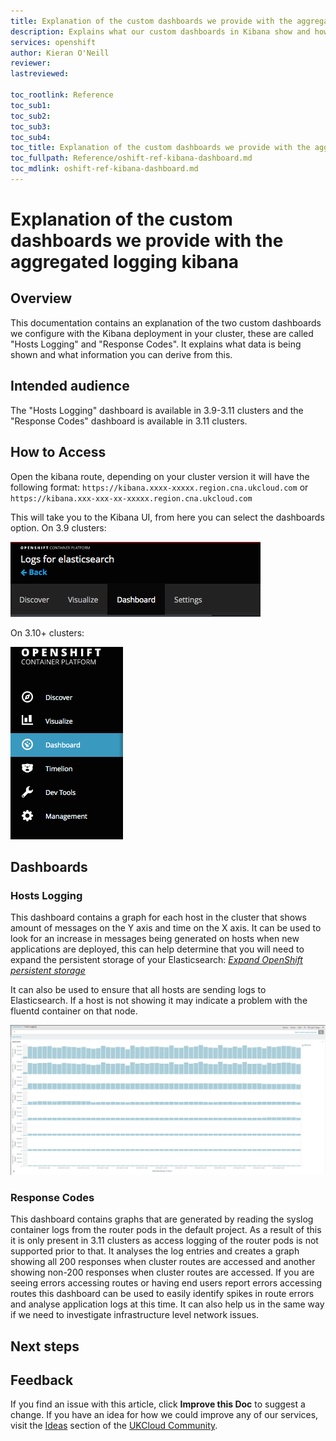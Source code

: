 ```yaml
---
title: Explanation of the custom dashboards we provide with the aggregated logging kibana | UKCloud Ltd
description: Explains what our custom dashboards in Kibana show and how this data can be used.
services: openshift
author: Kieran O'Neill
reviewer:
lastreviewed: 

toc_rootlink: Reference
toc_sub1:
toc_sub2:
toc_sub3:
toc_sub4:
toc_title: Explanation of the custom dashboards we provide with the aggregated logging kibana
toc_fullpath: Reference/oshift-ref-kibana-dashboard.md
toc_mdlink: oshift-ref-kibana-dashboard.md
---
```


# Explanation of the custom dashboards we provide with the aggregated logging kibana

## Overview

This documentation contains an explanation of the two custom dashboards we configure with the Kibana deployment in your cluster, these are called "Hosts Logging" and "Response Codes". It explains what data is being shown and what information you can derive from this.  

## Intended audience

The "Hosts Logging" dashboard is available in 3.9-3.11 clusters and the "Response Codes" dashboard is available in 3.11 clusters.

## How to Access

Open the kibana route, depending on your cluster version it will have the following format: `https://kibana.xxxx-xxxxx.region.cna.ukcloud.com` or `https://kibana.xxx-xxx-xx-xxxxx.region.cna.ukcloud.com` 

This will take you to the Kibana UI, from here you can select the dashboards option. On 3.9 clusters:

![3.9 Kibana screenshot](images/oshift-kibana-dash-39.png)

On 3.10+ clusters:

![3.10+ Kibana screenshot](images/oshift-kibana-dash-311.png)

## Dashboards

### Hosts Logging

This dashboard contains a graph for each host in the cluster that shows amount of messages on the Y axis and time on the X axis. It can be used to look for an increase in messages being generated on hosts when new applications are deployed, this can help determine that you will need to expand the persistent storage of your Elasticsearch: [*Expand OpenShift persistent storage*](https://docs.ukcloud.com/articles/openshift/oshift-how-expand-persistent-vols.html)

It can also be used to ensure that all hosts are sending logs to Elasticsearch. If a host is not showing it may indicate a problem with the fluentd container on that node. 

![Hosts Logging Dashboard](images/oshift-kibana-hosts.png)

### Response Codes

This dashboard contains graphs that are generated by reading the syslog container logs from the router pods in the default project. As a result of this it is only present in 3.11 clusters as access logging of the router pods is not supported prior to that. It analyses the log entries and creates a graph showing all 200 responses when cluster routes are accessed and another showing non-200 responses when cluster routes are accessed. If you are seeing errors accessing routes or having end users report errors accessing routes this dashboard can be used to easily identify spikes in route errors and analyse application logs at this time. It can also help us in the same way if we need to investigate infrastructure level network issues.

## Next steps


## Feedback

If you find an issue with this article, click **Improve this Doc** to suggest a change. If you have an idea for how we could improve any of our services, visit the [Ideas](https://community.ukcloud.com/ideas) section of the [UKCloud Community](https://community.ukcloud.com).
